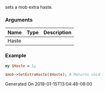 sets a mob extra haste.
### Arguments
**Name**|**Type**|**Description**
:---|:---|:---
Haste||

### Example

```perl
my $Haste = 1;

$mob->SetExtraHaste($Haste); # Returns void
```


Generated On 2018-01-15T13:04:48-08:00